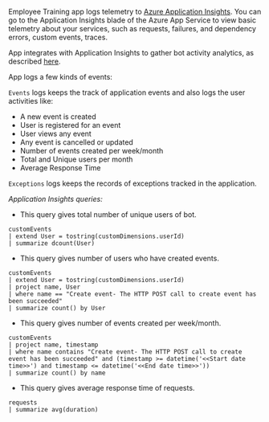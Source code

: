 Employee Training app logs telemetry to [Azure Application Insights](https://azure.microsoft.com/en-us/services/monitor/). You can go to the Application Insights blade of the Azure App Service to view basic telemetry about your services, such as requests, failures, and dependency errors, custom events, traces.

App integrates with Application Insights to gather bot activity analytics, as described [here](https://blog.botframework.com/2019/03/21/bot-analytics-behind-the-scenes/).

App logs a few kinds of events:

`Events` logs keeps the track of application events and also logs the user activities like:
- A new event is created
- User is registered for an event
- User views any event
- Any event is cancelled or updated
- Number of events created per week/month
- Total and Unique users per month
- Average Response Time

`Exceptions` logs keeps the records of exceptions tracked in the application.

 *Application Insights queries:*
 
 - This query gives total number of unique users of bot.
```
customEvents
| extend User = tostring(customDimensions.userId)
| summarize dcount(User)
```

- This query gives number of users who have created events.
```
customEvents
| extend User = tostring(customDimensions.userId)
| project name, User
| where name == "Create event- The HTTP POST call to create event has been succeeded"
| summarize count() by User
```

- This query gives number of events created per week/month.
```
customEvents
| project name, timestamp
| where name contains "Create event- The HTTP POST call to create event has been succeeded" and (timestamp >= datetime('<<Start date time>>') and timestamp <= datetime('<<End date time>>'))
| summarize count() by name
```

- This query gives average response time of requests.
```
requests 
| summarize avg(duration)